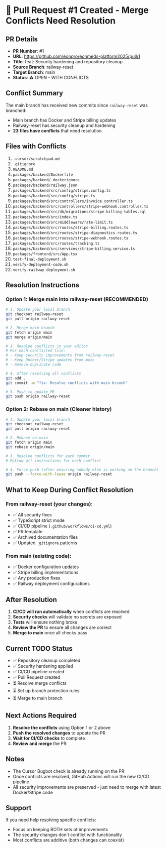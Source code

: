 # 🔄 Pull Request #1 Created - Merge Conflicts Need Resolution

## PR Details
- **PR Number**: #1
- **URL**: https://github.com/eonpro/eonmeds-platform2025/pull/1
- **Title**: feat: Security hardening and repository cleanup
- **Source Branch**: railway-reset
- **Target Branch**: main
- **Status**: ⚠️ OPEN - WITH CONFLICTS

## Conflict Summary
The main branch has received new commits since `railway-reset` was branched:
- Main branch has Docker and Stripe billing updates
- Railway-reset has security cleanup and hardening
- **23 files have conflicts** that need resolution

## Files with Conflicts
1. `.cursor/scratchpad.md`
2. `.gitignore`
3. `README.md`
4. `packages/backend/Dockerfile`
5. `packages/backend/.dockerignore`
6. `packages/backend/railway.json`
7. `packages/backend/src/config/stripe.config.ts`
8. `packages/backend/src/config/stripe.ts`
9. `packages/backend/src/controllers/invoice.controller.ts`
10. `packages/backend/src/controllers/stripe-webhook.controller.ts`
11. `packages/backend/src/db/migrations/stripe-billing-tables.sql`
12. `packages/backend/src/index.ts`
13. `packages/backend/src/middleware/rate-limit.ts`
14. `packages/backend/src/routes/stripe-billing.routes.ts`
15. `packages/backend/src/routes/stripe-diagnostics.routes.ts`
16. `packages/backend/src/routes/stripe-webhook.routes.ts`
17. `packages/backend/src/routes/tracking.ts`
18. `packages/backend/src/services/stripe-billing.service.ts`
19. `packages/frontend/src/App.tsx`
20. `test-final-deployment.sh`
21. `verify-deployment-code.sh`
22. `verify-railway-deployment.sh`

## Resolution Instructions

### Option 1: Merge main into railway-reset (RECOMMENDED)
```bash
# 1. Update your local branch
git checkout railway-reset
git pull origin railway-reset

# 2. Merge main branch
git fetch origin main
git merge origin/main

# 3. Resolve conflicts in your editor
# For each conflicted file:
# - Keep security improvements from railway-reset
# - Keep Docker/Stripe updates from main
# - Remove duplicate code

# 4. After resolving all conflicts
git add .
git commit -m "fix: Resolve conflicts with main branch"

# 5. Push to update PR
git push origin railway-reset
```

### Option 2: Rebase on main (Cleaner history)
```bash
# 1. Update your local branch
git checkout railway-reset
git pull origin railway-reset

# 2. Rebase on main
git fetch origin main
git rebase origin/main

# 3. Resolve conflicts for each commit
# Follow git instructions for each conflict

# 4. Force push (after ensuring nobody else is working on the branch)
git push --force-with-lease origin railway-reset
```

## What to Keep During Conflict Resolution

### From railway-reset (your changes):
- ✅ All security fixes
- ✅ TypeScript strict mode
- ✅ CI/CD pipeline (`.github/workflows/ci-cd.yml`)
- ✅ PR template
- ✅ Archived documentation files
- ✅ Updated `.gitignore` patterns

### From main (existing code):
- ✅ Docker configuration updates
- ✅ Stripe billing implementations
- ✅ Any production fixes
- ✅ Railway deployment configurations

## After Resolution

1. **CI/CD will run automatically** when conflicts are resolved
2. **Security checks** will validate no secrets are exposed
3. **Tests** will ensure nothing broke
4. **Review the PR** to ensure all changes are correct
5. **Merge to main** once all checks pass

## Current TODO Status
- ✅ Repository cleanup completed
- ✅ Security hardening applied
- ✅ CI/CD pipeline created
- ✅ Pull Request created
- ⏳ Resolve merge conflicts
- ⏳ Set up branch protection rules
- ⏳ Merge to main branch

## Next Actions Required
1. **Resolve the conflicts** using Option 1 or 2 above
2. **Push the resolved changes** to update the PR
3. **Wait for CI/CD checks** to complete
4. **Review and merge** the PR

## Notes
- The Cursor Bugbot check is already running on the PR
- Once conflicts are resolved, GitHub Actions will run the new CI/CD pipeline
- All security improvements are preserved - just need to merge with latest Docker/Stripe code

## Support
If you need help resolving specific conflicts:
- Focus on keeping BOTH sets of improvements
- The security changes don't conflict with functionality
- Most conflicts are additive (both changes can coexist)
